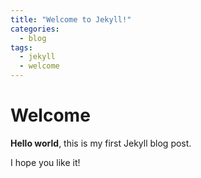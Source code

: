 ```yaml
---
title: "Welcome to Jekyll!"
categories:
  - blog
tags:
  - jekyll
  - welcome
---
```

# Welcome

**Hello world**, this is my first Jekyll blog post.

I hope you like it!